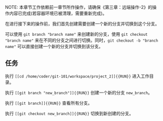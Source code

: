 NOTE: 本章节工作依赖前一章节所作操作，请确保《第三章：远端操作-2》的操作内容已完成(若容器环境已被清理，需要重新完成)。


在进行接下来的操作前，我们首先创建需要创建一个新的分支并切换到这个分支。

可以使用 `git branch "branch name"` 来创建新的分支，使用 `git checkout "branch name"` 来在不同的分支之间进行切换。同时，`git checkout -b "branch name"` 可以直接创建一个新的分支并切换到该分支。

## 任务

执行 `[[cd /home/coder/git-101/workspace/project_2]]{{RUN}}` 进入工作目录。

执行 `[[git branch "new_branch"]]{{RUN}}` 创建一个新的分支 `new_branch`。

执行 `[[git branch]]{{RUN}}` 查看所有分支。

执行 `[[git checkout new_branch]]{{RUN}}` 切换到新创建的分支。